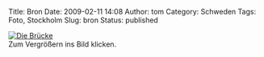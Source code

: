Title: Bron
Date: 2009-02-11 14:08
Author: tom
Category: Schweden
Tags: Foto, Stockholm
Slug: bron
Status: published

[![Die
Brücke](/pic/broidimma_s.jpg "Die Brücke")](/pic/broidimma_l.jpg)  
Zum Vergrößern ins Bild klicken.

